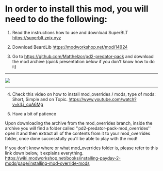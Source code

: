 # In order to install this mod, you will need to do the following:


1) Read the instructions how to use and download SuperBLT https://superblt.znix.xyz

2) Download BeardLib https://modworkshop.net/mod/14924


3) Go to https://github.com/Matthelzor/pd2-predator-pack and download the mod archive (quick presentation below if you don't know how to do it)
__________________
![](https://cdn.discordapp.com/attachments/956530411155120130/967072597038739486/mod_overrides_how_to_download.gif)
__________________

4) Check this video on how to install mod_overrides / mods, type of mods: Short, Simple and on Topic.
https://www.youtube.com/watch?v=kILj_cuA6Mg

5) Have a bit of patience

Upon downloading the archive from the mod_overrides branch, inside the archive you will find a folder called ''pd2-predator-pack-mod_overrides'' open it and then extract all of the contents from it to your mod_overrides folder, once done successfully you'll be able to play with the mod!

If you don't know where or what mod_overrides folder is, please refer to this link down below, it explains everything.
https://wiki.modworkshop.net/books/installing-payday-2-mods/page/installing-mod-override-mods
